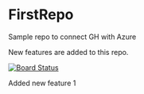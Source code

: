 # FirstRepo
Sample repo to connect GH with Azure

New features are added to this repo.


[![Board Status](https://dev.azure.com/DevOpsTestPortal/dcdd4a7b-aff7-4af9-add4-2647745025e6/b0316c1f-3108-441a-8036-b18296848342/_apis/work/boardbadge/655a2a32-dd31-487d-8d82-42080ddfe6c7?columnOptions=1)](https://dev.azure.com/DevOpsTestPortal/dcdd4a7b-aff7-4af9-add4-2647745025e6/_boards/board/t/b0316c1f-3108-441a-8036-b18296848342/Microsoft.RequirementCategory/)

Added new feature 1